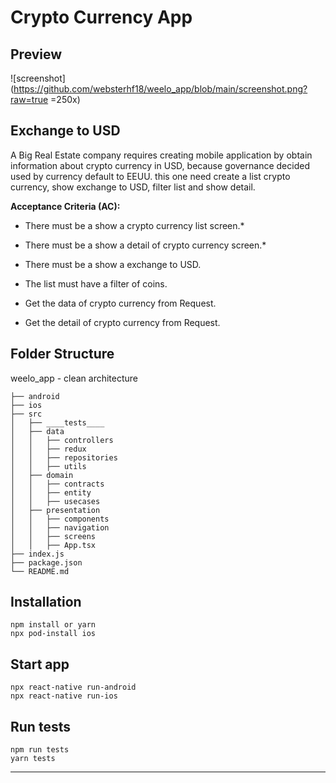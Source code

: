 # Crypto Currency App

## Preview
![screenshot](https://github.com/websterhf18/weelo_app/blob/main/screenshot.png?raw=true =250x)

## Exchange to USD

A Big Real Estate company requires creating mobile application by obtain information about crypto currency in USD, because governance decided used by currency default to EEUU. this one need create a list crypto currency, show exchange to USD, filter list and show detail. 

**Acceptance Criteria (AC):**

- There must be a show a crypto currency list screen.*
- There must be a show a detail of crypto currency screen.*
- There must be a show a exchange to USD.
- The list must have a filter of coins.

- Get the data of crypto currency from Request.
- Get the detail of crypto currency from Request.

## Folder Structure

weelo_app - clean architecture

    ├── android
    ├── ios
    ├── src
    │   ├── ____tests____
    │   ├── data
    │   │   ├── controllers
    │   │   ├── redux
    │   │   ├── repositories
    │   │   ├── utils
    │   ├── domain
    │   │   ├── contracts
    │   │   ├── entity
    │   │   ├── usecases
    │   ├── presentation
    │   │   ├── components
    │   │   ├── navigation
    │   │   ├── screens
    │   │   ├── App.tsx
    ├── index.js
    ├── package.json
    └── README.md

## Installation
```
npm install or yarn
npx pod-install ios
```

## Start app
```
npx react-native run-android
npx react-native run-ios
```
## Run tests
```
npm run tests
yarn tests
```
---